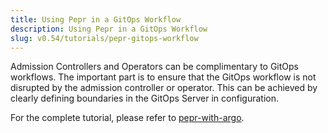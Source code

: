 ```yaml
---
title: Using Pepr in a GitOps Workflow
description: Using Pepr in a GitOps Workflow
slug: v0.54/tutorials/pepr-gitops-workflow
---
```



Admission Controllers and Operators can be complimentary to GitOps workflows. The important part is to ensure that the GitOps workflow is not disrupted by the admission controller or operator. This can be achieved by clearly defining boundaries in the GitOps Server in configuration.

For the complete tutorial, please refer to [pepr-with-argo](https://github.com/defenseunicorns-labs/pepr-with-argo).
